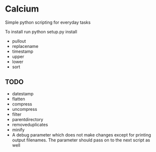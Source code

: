 # Calcium
Simple python scripting for everyday tasks

To install run python setup.py install

* pullout
* replacename
* timestamp
* upper
* lower
* sort

## TODO

* datestamp
* flatten
* compress
* uncompress
* filter
* parentdirectory
* removeduplicates
* minify
* A debug parameter which does not make changes except
for printing output filenames. The parameter should
pass on to the next script as well
